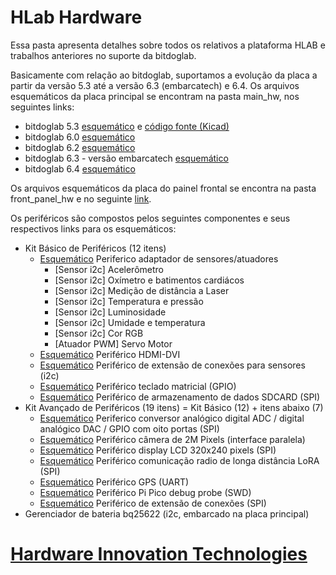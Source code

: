 
# HLab Hardware

Essa pasta apresenta detalhes sobre todos os relativos a plataforma HLAB e trabalhos anteriores no suporte da bitdoglab.

Basicamente com relação ao bitdoglab, suportamos a evolução da placa a partir da versão 5.3 até a versão 6.3 (embarcatech) e 6.4. Os arquivos esquemáticos da placa principal se encontram na pasta main_hw, nos seguintes links:

* bitdoglab 5.3 [esquemático](./main_hw/bitdoglab_v5_3_smd.pdf) e [código fonte (Kicad)](./main_hw/bitdoglab_v5_3_smd/)
* bitdoglab 6.0 [esquemático](./main_hw/bitdoglab_v6_0_smd.pdf)
* bitdoglab 6.2 [esquemático](./main_hw/bitdoglab_v6_2_smd.pdf)
* bitdoglab 6.3 - versão embarcatech [esquemático](./main_hw/bitdoglab_v6_3_smd-embarcatech.pdf)
* bitdoglab 6.4 [esquemático](./main_hw/bitdoglab_v6_4_main.pdf)

Os arquivos esquemáticos da placa do painel frontal se encontra na pasta front_panel_hw e no seguinte [link](./front_panel_hw/bitdoglab_v6_4_painel.pdf).

Os periféricos são compostos pelos seguintes componentes e seus respectivos links para os esquemáticos:

* Kit Básico de Periféricos (12 itens)
  * [Esquemático](./peripherals_hw/Adaptadora_R1.1.pdf) Periferico adaptador de sensores/atuadores
      * [Sensor i2c] Acelerômetro
      * [Sensor i2c] Oxímetro e batimentos cardiácos
      * [Sensor i2c] Medição de distância a Laser
      * [Sensor i2c] Temperatura e pressão
      * [Sensor i2c] Luminosidade
      * [Sensor i2c] Umidade e temperatura
      * [Sensor i2c] Cor RGB
      * [Atuador PWM] Servo Motor
  * [Esquemático](./peripherals_hw/bitdoglab-dvi-hdmi_v1r1.pdf) Periférico HDMI-DVI
  * [Esquemático](./peripherals_hw/I2C_Extender_R1.1.pdf) Periférico de extensão de conexões para sensores (i2c)
  * [Esquemático](./peripherals_hw/PRJ_Teclado.pdf) Periférico teclado matricial (GPIO)
  * [Esquemático](./peripherals_hw/LS_R1.1.pdf) Periférico de armazenamento de dados SDCARD (SPI)
* Kit Avançado de Periféricos (19 itens) = Kit Básico (12) + itens abaixo (7)
  * [Esquemático](./peripherals_hw/ADC_DAC_R1.1.pdf) Periferico conversor analógico digital ADC / digital analógico DAC / GPIO com oito portas (SPI)
  * [Esquemático](./peripherals_hw/CAMERA.pdf) Periférico câmera de 2M Pixels (interface paralela)
  * [Esquemático](./peripherals_hw/LCD_Rev1.2.pdf) Periférico display LCD 320x240 pixels (SPI)
  * [Esquemático](./peripherals_hw/LS_R1.1.pdf) Periférico comunicação radio de longa distância LoRA (SPI)
  * [Esquemático](./peripherals_hw/Adaptadora_R1.1.pdf) Periférico GPS (UART)
  * [Esquemático](./peripherals_hw/DEBUGGER_R1.1.pdf) Periférico Pi Pico debug probe (SWD)
  * [Esquemático](./peripherals_hw/IDC_Extender_R1.1.pdf) Periférico de extensão de conexões (SPI)
* Gerenciador de bateria bq25622 (i2c, embarcado na placa principal)

# [Hardware Innovation Technologies](http://www.hwit.com.br/)
